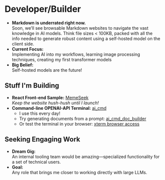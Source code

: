 # Developer/Builder

- **Markdown is underrated right now.**  
  Soon, we’ll see browsable Markdown websites to navigate the vast knowledge in AI models. Think file sizes < 100KB, packed with all the info needed to generate robust content using a self-hosted model on the client side.  
- **Current Focus:**  
   Implementing AI into my workflows, learning image processing techniques, creating my first transformer models  
- **Big Belief:**  
  Self-hosted models are the future!

## Stuff I'm Building

- **React Front-end Sample:** [MemeSeek](memeseek.com/editor)  
  *Keep the website hush-hush until I launch!*  
- **Command-line OPENAI-API Terminal:** [ai_cmd](https://github.com/bcwaters/ai_cmd)  
  - I use this every day!  
  - Try generating documents from a prompt: [ai_cmd_doc_builder](http://54.214.19.182)  
  - Or test the terminal in your browser: [xterm browser access](http://54.214.19.182/xterm)  

## Seeking Engaging Work

- **Dream Gig:**  
  An internal tooling team would be amazing—specialized functionality for a set of technical users.  
- **Goal:**  
  Any role that brings me closer to working directly with large LLMs.
